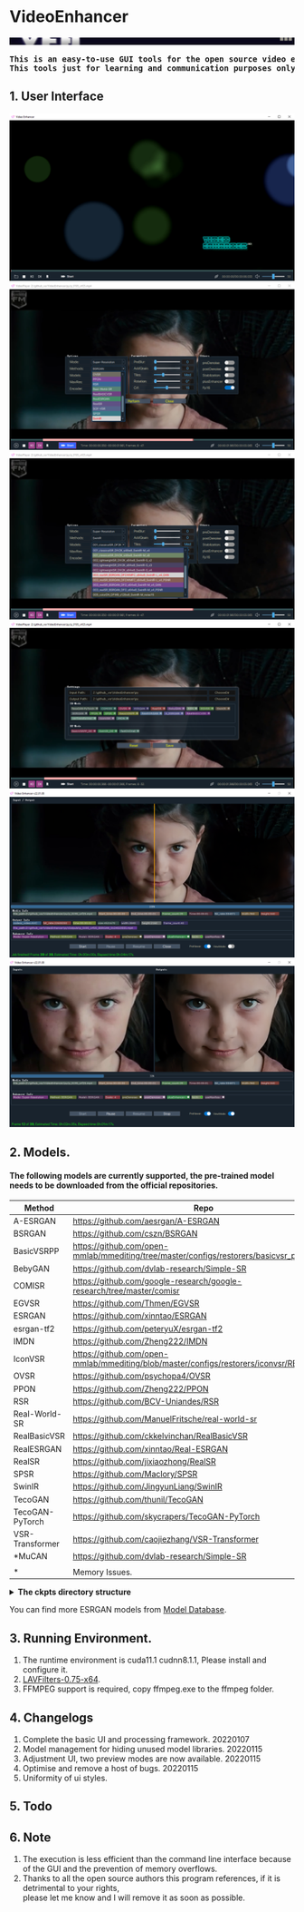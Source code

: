 # VideoEnhancer
![](assets/ve.png) <BR>

<pre><strong>This is an easy-to-use GUI tools for the open source video enhancement methods.
This tools just for learning and communication purposes only.</strong></pre>

## 1. User Interface 
![](assets/videoenhancer.png) <BR>
![](assets/methods.png) <BR>
![](assets/models.png) <BR>
![](assets/models_custom.png) <BR>
![](assets/viewmode_1.png) <BR>
![](assets/viewmode_2.png) <BR>

## 2. Models.

#### The following models are currently supported, the pre-trained model needs to be downloaded from the official repositories.

 |  Method   | Repo   |
 |  ----  | ----  |
 | A-ESRGAN |https://github.com/aesrgan/A-ESRGAN | 
 | BSRGAN | https://github.com/cszn/BSRGAN |
 | BasicVSRPP  | https://github.com/open-mmlab/mmediting/tree/master/configs/restorers/basicvsr_plusplus |
 | BebyGAN |https://github.com/dvlab-research/Simple-SR | 
 | COMISR |https://github.com/google-research/google-research/tree/master/comisr|
 | EGVSR | https://github.com/Thmen/EGVSR | 
 | ESRGAN | https://github.com/xinntao/ESRGAN |
 | esrgan-tf2 | https://github.com/peteryuX/esrgan-tf2 | 
 | IMDN |  https://github.com/Zheng222/IMDN | 
 | IconVSR | https://github.com/open-mmlab/mmediting/blob/master/configs/restorers/iconvsr/README.md | 
 | OVSR | https://github.com/psychopa4/OVSR | 
 | PPON | https://github.com/Zheng222/PPON | 
 | RSR | https://github.com/BCV-Uniandes/RSR |
 | Real-World-SR |  https://github.com/ManuelFritsche/real-world-sr | 
 | RealBasicVSR | https://github.com/ckkelvinchan/RealBasicVSR | 
 | RealESRGAN | https://github.com/xinntao/Real-ESRGAN | 
 | RealSR |  https://github.com/jixiaozhong/RealSR | 
 | SPSR |  https://github.com/Maclory/SPSR | 
 | SwinIR | https://github.com/JingyunLiang/SwinIR |  
 | TecoGAN | https://github.com/thunil/TecoGAN | 
 | TecoGAN-PyTorch |https://github.com/skycrapers/TecoGAN-PyTorch |
 | VSR-Transformer | https://github.com/caojiezhang/VSR-Transformer | 
 | *MuCAN |https://github.com/dvlab-research/Simple-SR | 
 | |  |
 | * |  Memory Issues. |

 <details>
<summary><b>The ckpts directory structure</b> </summary>
<b>Note:</b> Copy to the appropriate directory, otherwise it will not work properly.<br>
  <pre>
----ckpts\
    |----A-ESRGAN\
    |    |----A_ESRGAN_Multi.pth
    |    |----A_ESRGAN_Multi_Plus.pth
    |    |----A_ESRGAN_Single.pth
    |----BasicVSRPP\
    |    |----basicvsr_plusplus_c128n25_ntire_decompress_track1_20210223-7b2eba02.pth
    |    |----basicvsr_plusplus_c128n25_ntire_decompress_track2_20210314-eeae05e6.pth
    |    |----basicvsr_plusplus_c128n25_ntire_decompress_track3_20210304-6daf4a40.pth
    |    |----basicvsr_plusplus_c128n25_ntire_vsr_20210311-1ff35292.pth
    |    |----basicvsr_plusplus_c64n7_8x1_300k_vimeo90k_bd_20210305-ab315ab1.pth
    |    |----basicvsr_plusplus_c64n7_8x1_300k_vimeo90k_bi_20210305-4ef437e2.pth
    |    |----basicvsr_plusplus_c64n7_8x1_600k_reds4_20210217-db622b2f.pth
    |----BebyGAN\
    |    |----BebyGAN_x4.pth
    |----BSRGAN\
    |    |----BSRGAN.pth
    |    |----BSRGANx2.pth
    |    |----BSRNet.pth
    |----COMISR\
    |    |----model.ckpt.data-00000-of-00001
    |    |----model.ckpt.index
    |----EGVSR\
    |    |----EGVSR_iter420000.pth
    |----ESRGAN\
    |    |----1x_ArtClarity.pth
    |    |----1x_DEDITHER_32_512_126900_G.pth
    |    |----1x_PixelSharpen_v2.pth
    |    |----1x_Saiyajin_DeJPEG_300000_G.pth
    |    |----1x_SSAntiAlias9x.pth
    |    |----4x-UltraSharp.pth
    |    |----esrgan_psnr_x4c64b23g32_1x16_1000k_div2k_20200420-bf5c993c.pth
    |    |----ESRGAN_SRx4_DF2KOST_official-ff704c30.pth
    |    |----RRDB_ESRGAN_x4.pth
    |----FastDVDnet\
    |    |----model.pth
    |    |----model_clipped_noise.pth
    |----IconVSR\
    |    |----edvrm_reds_20210413-3867262f.pth
    |    |----edvrm_vimeo90k_20210413-e40e99a8.pth
    |    |----iconvsr_reds4_20210413-9e09d621.pth
    |    |----iconvsr_vimeo90k_bd_20210414-5f38cb34.pth
    |    |----iconvsr_vimeo90k_bi_20210413-7c7418dc.pth
    |----IMDN\
    |    |----IMDN_x2.pth
    |    |----IMDN_x3.pth
    |    |----IMDN_x4.pth
    |----MuCAN\
    |    |----MuCAN_REDS.pth
    |    |----MuCAN_Vimeo90K.pth
    |----OVSR\
    |    |----govsr_4+2_56.pth
    |    |----govsr_8+4_56.pth
    |    |----govsr_8+4_80.pth
    |    |----lovsr_4+2_56.pth
    |    |----lovsr_8+4_56.pth
    |    |----lovsr_8+4_80.pth
    |    |----ovsr_4x.pth
    |----PPON\
    |    |----PPON_G.pth
    |----RealBasicVSR\
    |    |----RealBasicVSR_x4.pth
    |----RealESRGAN\
    |    |----RealESRGANv2-animevideo-xsx2.pth
    |    |----RealESRGANv2-animevideo-xsx4.pth
    |    |----RealESRGAN_x2plus.pth
    |    |----RealESRGAN_x4plus.pth
    |    |----RealESRGAN_x4plus_anime_6B.pth
    |----RealSR\
    |    |----DF2K.pth
    |    |----RealSR_DPED.pth
    |    |----RealSR_JPEG.pth
    |----RSR\
    |    |----RSR.pth
    |----SPSR\
    |    |----spsr.pth
    |    |----spsr_1x.pth
    |    |----spsr_2x.pth
    |    |----spsr_8x.pth
    |----SPyNet\
    |    |----spynet_20210409-c6c1bd09.pth
    |----SwinIR\
    |    |----001_classicalSR_DF2K_s64w8_SwinIR-M_x2.pth
    |    |----001_classicalSR_DF2K_s64w8_SwinIR-M_x3.pth
    |    |----001_classicalSR_DF2K_s64w8_SwinIR-M_x4.pth
    |    |----001_classicalSR_DF2K_s64w8_SwinIR-M_x8.pth
    |    |----002_lightweightSR_DIV2K_s64w8_SwinIR-S_x2.pth
    |    |----002_lightweightSR_DIV2K_s64w8_SwinIR-S_x3.pth
    |    |----002_lightweightSR_DIV2K_s64w8_SwinIR-S_x4.pth
    |    |----003_realSR_BSRGAN_DFOWMFC_s64w8_SwinIR-L_x4_GAN.pth
    |    |----003_realSR_BSRGAN_DFO_s64w8_SwinIR-M_x4_GAN.pth
    |    |----005_colorDN_DFWB_s128w8_SwinIR-M_noise15.pth
    |    |----005_colorDN_DFWB_s128w8_SwinIR-M_noise25.pth
    |    |----005_colorDN_DFWB_s128w8_SwinIR-M_noise50.pth
    |----TecoGAN\
    |    |----TG-2X-TEST.data-00000-of-00001
    |    |----TG-2X-TEST.index
    |    |----TG-4X.data-00000-of-00001
    |    |----TG-4X.index
    |----TecoGAN-PyTorch\
    |    |----FRVSR_BD_iter400000.pth
    |    |----FRVSR_BI_iter400000.pth
    |    |----TecoGAN_2x_BD_REDS_iter500K.pth
    |    |----TecoGAN_4x_BD_REDS_iter500K.pth
    |    |----TecoGAN_4x_BD_Vimeo_iter500K.pth
    |    |----TecoGAN_4x_BI_Vimeo_iter500K.pth
    |    |----TecoGAN_BD_iter500000.pth
    |    |----TecoGAN_BI_iter500000.pth
    |----vsrTransformer\
    |    |----vsrTransformer_reds_x4_final.pth
</pre>
</details>

You can find more ESRGAN models from [Model Database](https://upscale.wiki/wiki/Model_Database).

## 3. Running Environment.

1. The runtime environment is cuda11.1 cudnn8.1.1, Please install and configure it.
2. [LAVFilters-0.75-x64](https://github.com/Nevcairiel/LAVFilters/releases).
3. FFMPEG support is required, copy ffmpeg.exe to the ffmpeg folder.

## 4. Changelogs
1. Complete the basic UI and processing framework. 20220107
2. Model management for hiding unused model libraries. 20220115
3. Adjustment UI, two preview modes are now available. 20220115
4. Optimise and remove a host of bugs. 20220115
5. Uniformity of ui styles.

## 5. Todo
  
## 6. Note
1. The execution is less efficient than the command line interface because of the GUI and the prevention of memory overflows.<br>
2. Thanks to all the open source authors this program references, if it is detrimental to your rights, <br>
please let me know and I will remove it as soon as possible.
